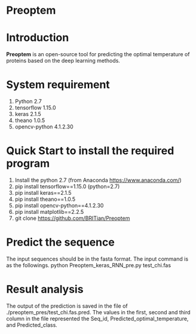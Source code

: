 # Preoptem

Introduction
====
**Preoptem** is an open-source tool for predicting the optimal temperature of proteins based on the deep learning methods.

System requirement
=====
1. Python 2.7
2. tensorflow 1.15.0
3. keras 2.1.5
4. theano 1.0.5
5. opencv-python 4.1.2.30


Quick Start to install the required program
=====
1. Install the python 2.7 (from Anaconda https://www.anaconda.com/)
2. pip install tensorflow==1.15.0 (python=2.7)
3. pip install keras==2.1.5
4. pip install theano==1.0.5
5. pip install opencv-python==4.1.2.30
6. pip install matplotlib==2.2.5
7. git clone https://github.com/BRITian/Preoptem

Predict the sequence 
====
The input sequences should be in the fasta format. The input command is as the followings.
python Preoptem_keras_RNN_pre.py test_chi.fas


Result analysis 
====
The output of the prediction is saved in the file of ./preoptem_pres/test_chi.fas.pred.
The values in the first, second and third column in the file represented the Seq_id, Predicted_optimal_temperature, and Predicted_class.
